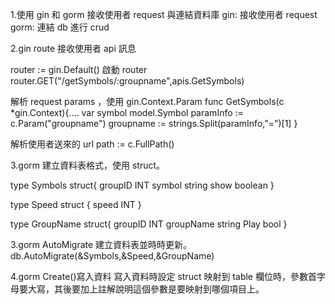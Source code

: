 1.使用 gin 和 gorm 接收使用者 request 與連結資料庫
gin: 接收使用者 request
gorm: 連結 db 進行 crud

2.gin route 接收使用者 api 訊息

router := gin.Default() 啟動 router
router.GET("/getSymbols/:groupname",apis.GetSymbols)

解析 request params ，使用 gin.Context.Param
func GetSymbols(c \*gin.Context){....
var symbol model.Symbol
paramInfo := c.Param("groupname")
groupname := strings.Split(paramInfo,"=")[1]
}

解析使用者送來的 url
path := c.FullPath()

3.gorm 建立資料表格式，使用 struct。

type Symbols struct{
groupID INT
symbol string
show boolean
}

type Speed struct {
speed INT
}

type GroupName struct{
groupID INT
groupName string
Play bool
}

3.gorm AutoMigrate 建立資料表並時時更新。
db.AutoMigrate(&Symbols,&Speed,&GroupName)

4.gorm Create()寫入資料
寫入資料時設定 struct 映射到 table 欄位時，參數首字母要大寫，其後要加上註解說明這個參數是要映射到哪個項目上。
